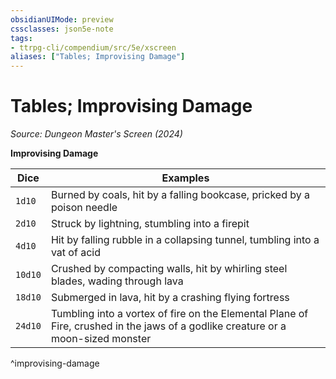 ```yaml
---
obsidianUIMode: preview
cssclasses: json5e-note
tags:
- ttrpg-cli/compendium/src/5e/xscreen
aliases: ["Tables; Improvising Damage"]
---
```

# Tables; Improvising Damage
*Source: Dungeon Master's Screen (2024)* 

**Improvising Damage**

| Dice | Examples |
|------|----------|
| `1d10` | Burned by coals, hit by a falling bookcase, pricked by a poison needle |
| `2d10` | Struck by lightning, stumbling into a firepit |
| `4d10` | Hit by falling rubble in a collapsing tunnel, tumbling into a vat of acid |
| `10d10` | Crushed by compacting walls, hit by whirling steel blades, wading through lava |
| `18d10` | Submerged in lava, hit by a crashing flying fortress |
| `24d10` | Tumbling into a vortex of fire on the Elemental Plane of Fire, crushed in the jaws of a godlike creature or a moon-sized monster |
^improvising-damage